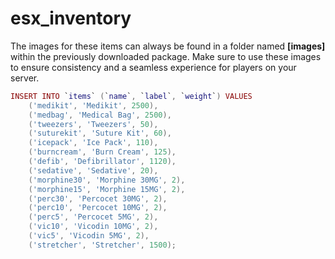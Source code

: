 # esx\_inventory

The images for these items can always be found in a folder named **\[images]** within the previously downloaded package. Make sure to use these images to ensure consistency and a seamless experience for players on your server.

```lua
INSERT INTO `items` (`name`, `label`, `weight`) VALUES
    ('medikit', 'Medikit', 2500),
    ('medbag', 'Medical Bag', 2500),
    ('tweezers', 'Tweezers', 50),
    ('suturekit', 'Suture Kit', 60),
    ('icepack', 'Ice Pack', 110),
    ('burncream', 'Burn Cream', 125),
    ('defib', 'Defibrillator', 1120),
    ('sedative', 'Sedative', 20),
    ('morphine30', 'Morphine 30MG', 2),
    ('morphine15', 'Morphine 15MG', 2),
    ('perc30', 'Percocet 30MG', 2),
    ('perc10', 'Percocet 10MG', 2),
    ('perc5', 'Percocet 5MG', 2),
    ('vic10', 'Vicodin 10MG', 2),
    ('vic5', 'Vicodin 5MG', 2),
    ('stretcher', 'Stretcher', 1500);
```

